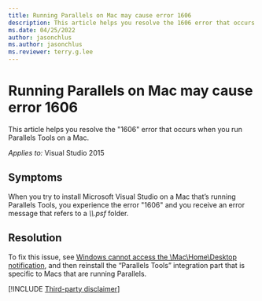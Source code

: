 ```yaml
---
title: Running Parallels on Mac may cause error 1606
description: This article helps you resolve the 1606 error that occurs while running Parallels on a Mac.
ms.date: 04/25/2022
author: jasonchlus
ms.author: jasonchlus
ms.reviewer: terry.g.lee
---
```


# Running Parallels on Mac may cause error 1606

This article helps you resolve the "1606" error that occurs when you run Parallels Tools on a Mac.

_Applies to:_&nbsp;Visual Studio 2015

## Symptoms

When you try to install Microsoft Visual Studio on a Mac that’s running Parallels Tools, you experience the error "1606" and you receive an error message that refers to a *\\\\.psf* folder.

## Resolution

To fix this issue, see [Windows cannot access the \\Mac\Home\Desktop notification](http://kb.parallels.com/115026), and then reinstall the “Parallels Tools” integration part that is specific to Macs that are running Parallels.

[!INCLUDE [Third-party disclaimer](../../../includes/third-party-contact-disclaimer.md)]
